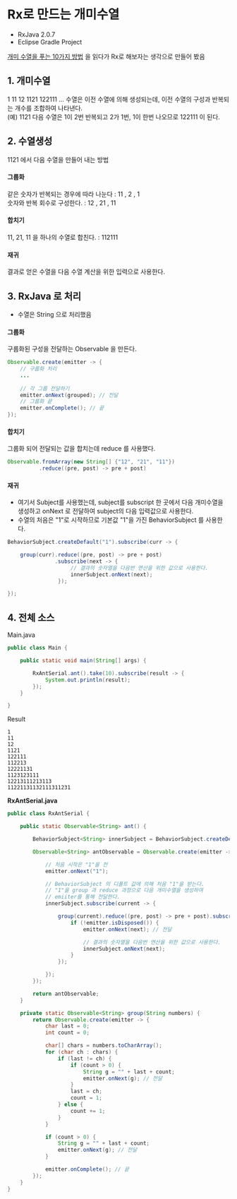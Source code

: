 # Rx로 만드는 개미수열

- RxJava 2.0.7
- Eclipse Gradle Project

[개미 수열을 푸는 10가지 방법](https://medium.com/@jooyunghan/%EA%B0%9C%EB%AF%B8-%EC%88%98%EC%97%B4-%EC%B1%85%EC%9D%84-%EC%93%B0%EB%8B%A4-31f42dbe4d31#.68qpvj9o6) 을 읽다가 Rx로 해보자는 생각으로 만들어 봤음

## 1. 개미수열

  1
  11
  12
  1121
  122111
  ...
  수열은 이전 수열에 의해 생성되는데, 이전 수열의 구성과 반복되는 개수를 조합하여 나타낸다. <br/>
  (예) 1121 다음 수열은 1이 2번 반복되고 2가 1번, 1이 한번 나오므로 122111 이 된다.


## 2. 수열생성

1121 에서 다음 수열을 만들어 내는 방법

#### 그룹화
같은 숫자가 반복되는 경우에 따라 나눈다 : 11 , 2 , 1 <br/>
숫자와 반복 회수로 구성한다. : 12 , 21 , 11 <br/>

#### 합치기
11, 21, 11 을 하나의 수열로 합친다. : 112111

#### 재귀
결과로 얻은 수열을 다음 수열 계산을 위한 입력으로 사용한다.


## 3. RxJava 로 처리

- 수열은 String 으로 처리했음

#### 그룹화

구룹화된 구성을 전달하는 Observable 을 만든다.

```java
Observable.create(emitter -> {
    // 구룹화 처리
    ...
    
    // 각 그룹 전달하기
    emitter.onNext(grouped); // 전달
    // 그룹화 끝
    emitter.onComplete(); // 끝
});
```


#### 합치기

그룹화 되어 전달되는 값을 합치는데 reduce 를 사용했다.

```java
Observable.fromArray(new String[] {"12", "21", "11"})
          .reduce((pre, post) -> pre + post)
```


#### 재귀

- 여기서 Subject를 사용했는데, subject를 subscript 한 곳에서 다음 개미수열을 생성하고
onNext 로 전달하여 subject의 다음 입력값으로 사용한다.
- 수열의 처음은 "1"로 시작하므로 기본값 "1"을 가진 BehaviorSubject 를 사용한다.

```java
BehaviorSubject.createDefault("1").subscribe(curr -> {

    group(curr).reduce((pre, post) -> pre + post)
               .subscribe(next -> {
                    // 결과의 숫자열을 다음번 연산을 위한 값으로 사용한다.
                    innerSubject.onNext(next);
                });

});
```

## 4. 전체 소스

Main.java

```java
public class Main {

	public static void main(String[] args) {

		RxAntSerial.ant().take(10).subscribe(result -> {
			System.out.println(result);
		});
	}

}
```

Result
```
1
11
12
1121
122111
112213
12221131
1123123111
12213111213113
11221131132111311231
```

**RxAntSerial.java**
```java
public class RxAntSerial {

	public static Observable<String> ant() {

		BehaviorSubject<String> innerSubject = BehaviorSubject.createDefault("1");

		Observable<String> antObservable = Observable.create(emitter -> {

			// 처음 시작은 "1"을 전
			emitter.onNext("1");

			// BehaviorSubject 의 디폴트 값에 의해 처음 "1"을 받는다.
			// "1"을 group 과 reduce 과정으로 다음 개미수열을 생성하여
			// emiiter를 통해 전달한다.
			innerSubject.subscribe(current -> {

				group(current).reduce((pre, post) -> pre + post).subscribe(next -> {
					if (!emitter.isDisposed()) {
						emitter.onNext(next); // 전달

						// 결과의 숫자열을 다음번 연산을 위한 값으로 사용한다.
						innerSubject.onNext(next);
					}
				});

			});
		});

		return antObservable;
	}

	private static Observable<String> group(String numbers) {
		return Observable.create(emitter -> {
			char last = 0;
			int count = 0;

			char[] chars = numbers.toCharArray();
			for (char ch : chars) {
				if (last != ch) {
					if (count > 0) {
						String g = "" + last + count;
						emitter.onNext(g); // 전달
					}
					last = ch;
					count = 1;
				} else {
					count += 1;
				}
			}

			if (count > 0) {
				String g = "" + last + count;
				emitter.onNext(g); // 전달
			}

			emitter.onComplete(); // 끝
		});
	}
}
```
